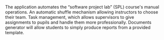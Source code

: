 The application automates the “software project lab” (SPL) course's manual operations. An automatic shuffle mechanism allowing instructors to choose their team. Task management, which allows supervisors to give assignments to pupils and handle them more professionally. Documents generator will allow students to simply produce reports from a provided template. 
